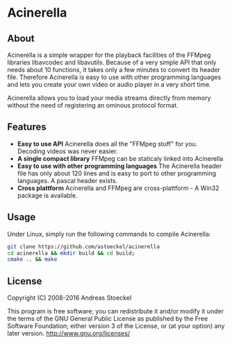 Acinerella
==========

About
-----

Acinerella is a simple wrapper for the playback facilities of the FFMpeg libraries libavcodec and libavutils.
Because of a very simple API that only needs about 10 functions, it takes only a few minutes to convert its header file.
Therefore Acinerella is easy to use with other programming languages and lets you create your own video or audio player
in a very short time.

Acinerella allows you to load your media streams directly from memory without the need of registering an ominous protocol
format.

Features
--------

* **Easy to use API**
  Acinerella does all the "FFMpeg stuff" for you. Decoding videos was never easier.
* **A single compact library**
  FFMpeg can be staticaly linked into Acinerella
* **Easy to use with other programming languages**
  The Acinerella header file has only about 120 lines and is easy to port to other programming languages. A pascal header exists.
* **Cross plattform**
  Acinerella and FFMpeg are cross-plattform - A Win32 package is available.

Usage
-----

Under Linux, simply run the following commands to compile Acinerella:

```bash
git clone https://github.com/astoeckel/acinerella
cd acinerella && mkdir build && cd build;
cmake .. && make
```

License
-------

Copyright (C) 2008-2016 Andreas Stoeckel

This program is free software; you can redistribute it and/or modify it under the terms of the GNU General Public License as published by the Free Software Foundation; either version 3 of the License, or (at your option) any later version.
http://www.gnu.org/licenses/
